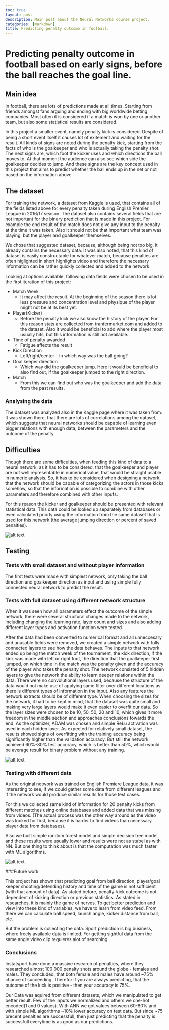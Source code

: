 ```yaml
---
toc: true
layout: post
description: Main post about the Neural Networks course project.
categories: [markdown]
title: Predicting penalty outcome in football.
---
```

# Predicting penalty outcome in football based on early signs, before the ball reaches the goal line.

## Main idea

In football, there are lots of predictions made at all times.
Starting from friends amongst fans arguing and ending with big worldwide betting companies.
Most often it is considered if a match is won by one or another team, but also some statistical results are considered.

In this project a smaller event, namely penalty kick is considered.
Despite of being a short event itself it causes lot of exitement and waiting for the result.
All kinds of signs are noted during the penalty kick, starting from the facts of who is the goalkeeper and who is actually taking the penalty shot.
The next signs are, which foot the kicker uses and which directions the ball moves to.
At that moment the audience can also see which side the goalkeeper decides to jump.
And these signs are the key concept used in this project that aims to predict whether the ball ends up in the net or not based on the information above.

## The dataset

For training the network, a dataset from Kaggle is used, that contains all of the fields listed above for every penalty taken during English Premier League in 2016/17 season.
The dataset also contains several fields that are not important for the binary prediction that is made in this project. For example the end result of the match does not give any input to the penalty at the time it was taken. Also it should not be that important what team was playing, but the player and goalkeeper themselves.

We chose that suggested dataset, because, although being not too big, it already contains the necessary data.
It was also noted, that this kind of dataset is easily constructable for whatever match, because penalties are often higlighted in short highlights video and therefore the necessary information can be rather quickly collected and added to the network.

Looking at options available, following data fields were chosen to be used in the first iteration of this project:

* Match Week 
    * It may affect the result. At the beginning of the season there is lot less pressure and concentration level and physique of the player might not be at its best yet.
* Player(Kicker)
    * Before the penalty kick we also know the history of the player. For this reason stats are collected from tranfermarket.com and added to the dataset. Also it would be beneficial to add where the player most usually hits, but this information is still not available.
* Time of penalty awarded
    * Fatigue affects the result
* Kick Direction
    * Left/right/center – In which way was the ball going?
* Goal keeper direction
    * Which way did the goalkeeper jump. Here it would be beneficial to also find out, if the goalkeeper jumped to the right direction.
* Match
    * From this we can find out who was the goalkeeper and add the data from the past results.
    

### Analysing the data

The dataset was analyzed also in the Kaggle page where it was taken from. It was shown there, that there are lots of correlations among the dataset, which suggests that neural networks should be capable of learning even bigger relations with enough data, between the parameters and the outcome of the penalty.
    
    
## Difficulties

Though there are some difficulties, when feeding this kind of data to a neural network, as it has to be considered, that the goalkeeper and player are not well representable in numerical value, that would be straight usable in numeric analysis. So, it has to be considered when designing a network, that the network should be capable of categorizing the actors in those kicks somehow, so that the information is possible to combine with other parameters and therefore combined with other inputs. 

For this reason the kicker and goalkeeper should be presented with relevant statistical data. This data could be looked up separately from databases or even calculated priorly using the information from the same dataset that is used for this network (the average jumping direction or percent of saved penalties).

![alt text](https://github.com/erik146/nnproject2020/blob/master/images/screenshot_2.png)

## Testing

### Tests with small dataset and without player information

The first tests were made with simplest network, only taking the ball direction and goalkeeper direction as input and using simple fully connected neural network to predict the result.



### Tests with full dataset using different network structure

When it was seen how all parameters effect the outcome of the simple network, there were several structural changes made to the network, including changing the learning rate, layer count and sizes and also adding different layer types and activation function were tested.

After the data had been converted to numerical format and all unneccesary and unusable fields were removed, we created a simple network with fully connected layers to see how the data behaves.
The inputs to that network ended up being the match week of the tournament, the kick direction, if the kick was made with left or right foot, the direction that the goalkeeper first jumped, on which time in the match was the penalty given and the accuracy of the player who takes the penalty shot.
The network consisted of 5 hidden layers to give the network the ability to learn deeper relations within the data. There were no convolutional layers used, because the structure of the data would not make use of applying same filter over different locations as there is different types of information in the input. Also any features the network extracts should be of different type.
When choosing the sizes for the network, it had to be kept in mind, that the dataset was quite small and making very large layers would make it even easier to overfit our data. So the layer sizes were chosen to be 10, 50, 50, 20 and 10, which gives it more freedom in the middle section and approaches conclusions towards the end. As the optimizer, ADAM was chosen and simple ReLu activation was used in each hidden layer.
As expected for relatively small dataset, the results showed signs of overfitting with the training accuracy being significantly higher than the validation accuracy. But still the network achieved 60%-80% test accuracy, which is better than 50%, which would be average result for binary problem without any training.

![alt text](https://github.com/erik146/nnproject2020/blob/master/images/end_results.png)

### Testing with different data

As the original network was trained on English Premiere League data, it was interesting to see, if we could gather some data from different leagues and if the network would produce similar results for those test cases.

For this we collected same kind of information for 20 penalty kicks from different matches using online databases and added data that was missing from videos. (The actual process was the other way around as the video was looked for first, because it is harder to find videos than necessary player data from databases).

Also we built simple random forest model and simple decision tree model, and these results were usually lower and results were not as stabel as with NN. But one thing to think about is that the computation was much faster with ML algorithms.


![alt text](https://github.com/erik146/nnproject2020/blob/master/images/screenshot.png)


###Future work

This project has shown that predicting goal from ball direction, player/goal keeper shooting/defending history and time of the game is not sufficient (with that amount of data). As stated before, penalty-kick outcome is not dependent of kicking direction or previous statistics. As stated in researches, it is mainly the game of nerves. To get better prediction and view into these kind of variables, we have to learn from video feed. From there we can calculate ball speed, launch angle, kicker distance from ball, etc. 

But the problem is collecting the data. Sport prediction is big business, where freely available data is limited. For getting sightful  data from the same angle video clip requieres alot of searching.

### Conclusions

Instatsport have done a massive research of penalties, where they researched almost 100 000 penalty shots around the globe - females and males. They concluded, that both female and males have around ~75% chance of succeeding. Therefor if you are always predicting, that the outcome of the kick is positive - then your accuracy is 75%. 

Our Data was aquired from different datasets, which we manipulated to get better result. Few of the inputs we normalized and others we one-hot encoded(1 and 0 values). With ANN we got values between 60-80% and with simple ML algorithms ~10% lower accuracy on test data. But since ~75 precent penalties are successfull, then just predicting that the penalty is successfull everytime is as good as our predictions.


